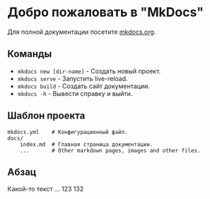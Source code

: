 # Добро пожаловать в "MkDocs"

Для полной документации посетите [mkdocs.org](https://www.mkdocs.org).

## Команды

* `mkdocs new [dir-name]` - Создать новый проект.
* `mkdocs serve` - Запустить live-reload.
* `mkdocs build` - Создать сайт документации.
* `mkdocs -h` - Вывести справку и выйти.

## Шаблон проекта

    mkdocs.yml    # Конфигурационный файл.
    docs/
        index.md  # Главная страница документации.
        ...       # Other markdown pages, images and other files.
## Абзац
Какой-то текст ... 123 132
